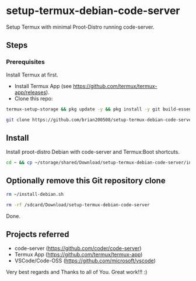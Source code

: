 # setup-termux-debian-code-server
Setup Termux with minimal Proot-Distro running code-server.

## Steps
### Prerequisites
Install Termux at first.
- Install Termux App (see https://github.com/termux/termux-app/releases).
- Clone this repo:

```bash
termux-setup-storage && pkg update -y && pkg install -y git build-essential
```

```bash
git clone https://github.com/brian200508/setup-termux-debian-code-server ~/storage/shared/Download/setup-termux-debian-code-server
```

## Install
Install proot-distro Debian with code-server and Termux:Boot shortcuts.

```bash
cd ~ && cp ~/storage/shared/Download/setup-termux-debian-code-server/install-debian.sh . &&  chmod +x ~/setup-udroid-and-shortcuts.sh && ./install-debian.sh
```

## Optionally remove this Git repository clone

```bash
rm ~/install-debian.sh
```

```bash
rm -rf /sdcard/Download/setup-termux-debian-code-server
```

Done.

## Projects referred
 - code-server (https://github.com/coder/code-server)
 - Termux App (https://github.com/termux/termux-app)
 - VSCode/Code-OSS (https://github.com/microsoft/vscode)

Very best regards and Thanks to all of You. Great work!!! :)
